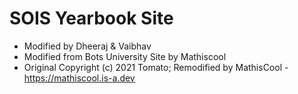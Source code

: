 # SOIS Yearbook Site
- Modified by Dheeraj & Vaibhav
- Modified from Bots University Site by Mathiscool
- Original Copyright (c) 2021 Tomato; Remodified by MathisCool - https://mathiscool.is-a.dev
